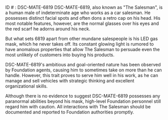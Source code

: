 ID # : DSC-MATE-6819
DSC-MATE-6819, also known as "The Salesman", is a human male of indeterminate age who works as a car salesman. He possesses distinct facial spots and often dons a retro cap on his head. His most notable features, however, are the normal glasses over his eyes and the red scarf he adorns around his neck. 

But what sets 6819 apart from other mundane salespeople is his LED gas mask, which he never takes off. Its constant glowing light is rumored to have anomalous properties that allow The Salesman to persuade even the most unlikely of customers into buying his products. 

DSC-MATE-6819's ambitious and goal-oriented nature has been observed by Foundation agents, causing him to sometimes take on more than he can handle. However, this trait proves to serve him well in his work, as he can manage and sell vehicles with strategic thinking and excellent organizational skills. 

Although there is no evidence to suggest DSC-MATE-6819 possesses any paranormal abilities beyond his mask, high-level Foundation personnel still regard him with caution. All interactions with The Salesman should be documented and reported to Foundation authorities promptly.